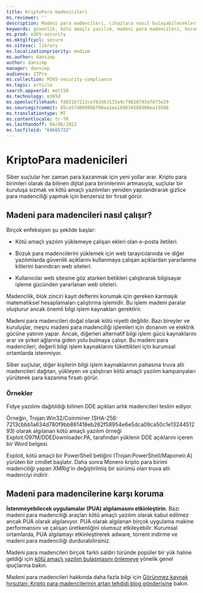 ```yaml
---
title: KriptoPara madenicileri
ms.reviewer: ''
description: Madeni para madencileri, cihazlara nasıl bulaşabilecekleri ve kendinizi korumak için neler yapabileceğiniz hakkında bilgi edinin.
keywords: güvenlik, kötü amaçlı yazılım, madeni para madencileri, koruma, kripto para birimleri
ms.prod: m365-security
ms.mktglfcycl: secure
ms.sitesec: library
ms.localizationpriority: medium
ms.author: dansimp
author: dansimp
manager: dansimp
audience: ITPro
ms.collection: M365-security-compliance
ms.topic: article
search.appverid: met150
ms.technology: m365d
ms.openlocfilehash: fd021b7213ce782d63133a9cf9820793af8f3e29
ms.sourcegitcommit: 85ce5fd0698b6f00ea1ea189634588d00ea13508
ms.translationtype: MT
ms.contentlocale: tr-TR
ms.lasthandoff: 04/06/2022
ms.locfileid: "64665722"
---
```

# <a name="coin-miners"></a>KriptoPara madenicileri

Siber suçlular her zaman para kazanmak için yeni yollar arar. Kripto para birimleri olarak da bilinen dijital para birimlerinin artmasıyla, suçlular bir kuruluşa sızmak ve kötü amaçlı yazılımları yeniden yapılandırarak gizlice para madenciliği yapmak için benzersiz bir fırsat görür.

## <a name="how-coin-miners-work"></a>Madeni para madencileri nasıl çalışır?

Birçok enfeksiyon şu şekilde başlar:

- Kötü amaçlı yazılım yüklemeye çalışan ekleri olan e-posta iletileri.

- Bozuk para madencilerini yüklemek için web tarayıcılarında ve diğer yazılımlarda güvenlik açıklarını kullanmaya çalışan açıklardan yararlanma kitlerini barındıran web siteleri.

- Kullanıcılar web sitesine göz atarken betikleri çalıştırarak bilgisayar işleme gücünden yararlanan web siteleri.

Madencilik, blok zinciri kayıt defterini korumak için gereken karmaşık matematiksel hesaplamaları çalıştırma işlemidir. Bu işlem madeni paralar oluşturur ancak önemli bilgi işlem kaynakları gerektirir.

Madeni para madencileri doğal olarak kötü niyetli değildir. Bazı bireyler ve kuruluşlar, meşru madeni para madenciliği işlemleri için donanım ve elektrik gücüne yatırım yapar. Ancak, diğerleri alternatif bilgi işlem gücü kaynaklarını arar ve şirket ağlarına giden yolu bulmaya çalışır. Bu madeni para madencileri, değerli bilgi işlem kaynaklarını tükettikleri için kurumsal ortamlarda istenmiyor.

Siber suçlular, diğer kişilerin bilgi işlem kaynaklarının pahasına truva atlı madencileri dağıtan, yükleyen ve çalıştıran kötü amaçlı yazılım kampanyaları yürüterek para kazanma fırsatı görür.

### <a name="examples"></a>Örnekler

Fidye yazılımı dağıtıldığı bilinen DDE açıkları artık madencileri teslim ediyor.

Örneğin, Trojan:Win32/Coinminer (SHA-256: 7213cbbb1a634d780f9bb861418eb262f58954e6e5dca09ca50c1e1324451293) olarak algılanan kötü amaçlı yazılım örneği Exploit:O97M/DDEDownloader.PA, tarafından yüklenir DDE açıklarını içeren bir Word belgesi.

Exploit, kötü amaçlı bir PowerShell betiğini (Trojan:PowerShell/Maponeir.A) yürüten bir cmdlet başlatır. Daha sonra Monero kripto para birimi madenciliği yapan XMRig'in değiştirilmiş bir sürümü olan truva atlı madenciyi indirir.

## <a name="how-to-protect-against-coin-miners"></a>Madeni para madencilerine karşı koruma

**İstenmeyebilecek uygulamalar (PUA) algılamasını etkinleştirin**. Bazı madeni para madenciliği araçları kötü amaçlı yazılım olarak kabul edilmez ancak PUA olarak algılanıyor. PUA olarak algılanan birçok uygulama makine performansını ve çalışan üretkenliğini olumsuz etkileyebilir. Kurumsal ortamlarda, PUA algılamayı etkinleştirerek adware, torrent indirme ve madeni para madenciliği durdurabilirsiniz.

Madeni para madencileri birçok farklı saldırı türünde popüler bir yük haline geldiği için [kötü amaçlı yazılım bulaşmasını önlemeye](prevent-malware-infection.md) yönelik genel ipuçlarına bakın.

Madeni para madencileri hakkında daha fazla bilgi için [Görünmez kaynak hırsızları: Kripto para madencilerinin artan tehdidi blog gönderisine](https://cloudblogs.microsoft.com/microsoftsecure/2018/03/13/invisible-resource-thieves-the-increasing-threat-of-cryptocurrency-miners/) bakın.
